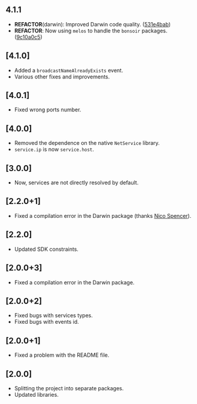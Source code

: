 ## 4.1.1

 - **REFACTOR**(darwin): Improved Darwin code quality. ([531e4bab](https://github.com/Skyost/Bonsoir/commit/531e4babd940823d998cccd57a61c4532f0ad395))
 - **REFACTOR**: Now using `melos` to handle the `bonsoir` packages. ([9c10a0c5](https://github.com/Skyost/Bonsoir/commit/9c10a0c588e407d80f7551ebb992e9b70b05da92))

## [4.1.0]

* Added a `broadcastNameAlreadyExists` event.
* Various other fixes and improvements.

## [4.0.1]

* Fixed wrong ports number.

## [4.0.0]

* Removed the dependence on the native `NetService` library.
* `service.ip` is now `service.host`.

## [3.0.0]

* Now, services are not directly resolved by default.

## [2.2.0+1]

* Fixed a compilation error in the Darwin package (thanks [Nico Spencer](https://github.com/nicholasspencer)).

## [2.2.0]

* Updated SDK constraints.

## [2.0.0+3]

* Fixed a compilation error in the Darwin package.

## [2.0.0+2]

* Fixed bugs with services types.
* Fixed bugs with events id.

## [2.0.0+1]

* Fixed a problem with the README file.

## [2.0.0]

* Splitting the project into separate packages.
* Updated libraries.